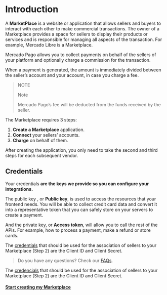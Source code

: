 # Introduction

A **MarketPlace** is a website or application that allows sellers and buyers to interact with each other to make commercial transactions. The owner of a Marketplace provides a space for sellers to display their products or services and is responsible for managing all aspects of the transaction. For example, Mercado Libre is a Marketplace.

Mercado Pago allows you to collect payments on behalf of the sellers of your platform and optionally charge a commission for the transaction.

When a payment is generated, the amount is immediately divided between the seller’s account and your account, in case you charge a fee.


> NOTE
>
> Note
>
> Mercado Pago’s fee will be deducted from the funds received by the seller.

The Marketplace requires 3 steps:

1. **Create a Marketplace** application.
2. **Connect** your sellers’ accounts.
3. **Charge** on behalf of them.

After creating the application, you only need to take the second and third steps for each subsequent vendor.


## Credentials

Your credentials **are the keys we provide so you can configure your integrations.**

The public key , or **Public key**, is used to access the resources that your frontend needs. You will be able to collect credit card data and convert it into a representative token that you can safely store on your servers to create a payment.

And the private key, or **Access token**, will allow you to call the rest of the APIs. For example, how to process a payment, make a refund or store cards.

The <a href="[FAKER][CREDENTIALS][URL]" target="_blank"> credentials</a> that should be used for the association of sellers to your Marketplace (Step 2) are the Client ID and Client Secret.

> Do you have any questions? Check our [FAQs](https://www.mercadopago.com.ar/developers/en/guides/faqs/credentials/).

The [credencials]([FAKER][CREDENTIALS][URL_BASIC]) that should be used for the association of sellers to your Marketplace (Step 2) are the Client ID and Client Secret.

#### [Start creating my Marketplace](https://www.mercadopago.com.ar/developers/en/guides/marketplace/web-checkout/create-marketplace)
